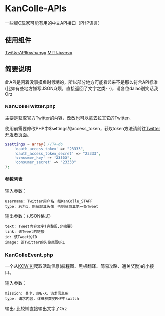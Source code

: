 # KanColle-APIs
一些舰C玩家可能有用的中文API接口（PHP语言）

## 使用组件
[TwitterAPIExchange](https://github.com/J7mbo/twitter-api-php) [MIT Lisence](https://github.com/J7mbo/twitter-api-php/raw/master/LICENSE.md)

## 简要说明
此API是闲着没事摸鱼时候糊的，所以部分地方可能看起来不是那么符合API标准(比如有些地方嫌写JSON麻烦，直接返回了文字之类- -)，请各位dalao别笑话我Orz

### KanColleTwitter.php
主要是获取官方Twitter的内容，改改也可以拿去拉其它的Twitter。

使用前需要修改PHP中$settings的access_token，获取token方法请前往[Twitter开发者页面](https://developer.twitter.com)。

```php
$settings = array( //To-do
	'oauth_access_token' => "23333",
	'oauth_access_token_secret' => "23333",
	'consumer_key' => "23333",
	'consumer_secret' => "23333"
);
```

#### 参数列表

输入参数：

```
username: Twitter用户名，如KanColle_STAFF
type: 若为1，则获取其头像，否则获取其第一条Tweet
```

输出参数：(JSON格式)

```
text: Tweet内容文字(完整版,非摘要)
link: 该Tweet的链接
id: 该Tweet的ID
image: 该Twitter的头像原图URL
```

### KanColleEvent.php
一个从[KCWIKI](https://zh.kcwiki.org/wiki/)爬取活动信息(航程图、黑板翻译、简易攻略、通关奖励)的小接口。

输入参数：

```
mission: 关卡，即E-X，请求信息用
type: 请求内容，详细参数见PHP中switch
```

输出: 比较懒直接输出文字了Orz